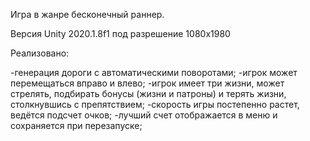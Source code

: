 Игра в жанре бесконечный раннер. 

Версия Unity 2020.1.8f1 под разрешение 1080x1980

Реализовано:

  -генерация дороги с автоматическими поворотами;
  -игрок может перемещаться вправо и влево;
  -игрок имеет три жизни, может стрелять, подбирать бонусы (жизни и патроны) и 
терять жизни, столкнувшись с препятствием;
  -скорость игры постепенно растет, ведётся подсчет очков;
  -лучший счет отображается в меню и сохраняется при перезапуске; 
